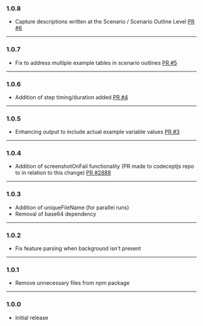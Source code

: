 ### 1.0.8

- Capture descriptions written at the Scenario / Scenario Outline Level [PR #6](https://github.com/ktryniszewski-mdsol/codeceptjs-cucumber-json-reporter/pull/6)

---

### 1.0.7

- Fix to address multiple example tables in scenario outlines [PR #5](https://github.com/ktryniszewski-mdsol/codeceptjs-cucumber-json-reporter/pull/5)

---

### 1.0.6

- Addition of step timing/duration added [PR #4](https://github.com/ktryniszewski-mdsol/codeceptjs-cucumber-json-reporter/pull/4)

---

### 1.0.5

- Enhancing output to include actual example variable values [PR #3](https://github.com/ktryniszewski-mdsol/codeceptjs-cucumber-json-reporter/pull/3)

---

### 1.0.4

- Addition of screenshotOnFail functionality (PR made to codeceptjs repo to in relation to this change) [PR #2888](https://github.com/codeceptjs/CodeceptJS/pull/2888)

---

### 1.0.3

- Addition of uniqueFileName (for parallel runs)
- Removal of base64 dependency

---

### 1.0.2

- Fix feature parsing when background isn't present

---

### 1.0.1

- Remove unnecessary files from npm package

---

### 1.0.0

- Initial release